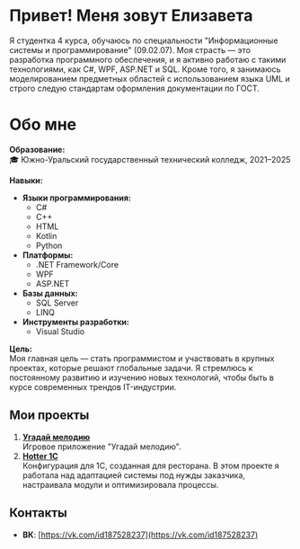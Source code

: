 # Привет! Меня зовут Елизавета

Я студентка 4 курса, обучаюсь по специальности "Информационные системы и программирование" (09.02.07). Моя страсть — это разработка программного обеспечения, и я активно работаю с такими технологиями, как C#, WPF, ASP.NET и SQL. Кроме того, я занимаюсь моделированием предметных областей с использованием языка UML и строго следую стандартам оформления документации по ГОСТ.

# Обо мне

**Образование:**  
🎓 Южно-Уральский государственный технический колледж, 2021–2025

**Навыки:**  
- **Языки программирования:**  
  - C#  
  - C++  
  - HTML  
  - Kotlin  
  - Python  
- **Платформы:**  
  - .NET Framework/Core  
  - WPF  
  - ASP.NET  
- **Базы данных:**  
  - SQL Server  
  - LINQ  
- **Инструменты разработки:**  
  - Visual Studio  

**Цель:**  
Моя главная цель — стать программистом и участвовать в крупных проектах, которые решают глобальные задачи. Я стремлюсь к постоянному развитию и изучению новых технологий, чтобы быть в курсе современных трендов IT-индустрии.


## Мои проекты
1. **[Угадай мелодию](https://github.com/elizabet-kombarova/Guess_the_melody)**  
   Игровое приложение "Угадай мелодию". 
2. **[Hotter 1С](https://github.com/elizabet-kombarova/Hotter_1C)**  
   Конфигурация для 1С, созданная для ресторана. В этом проекте я работала над адаптацией системы под нужды заказчика, настраивала модули и оптимизировала процессы.

## Контакты  
- **ВК**: [https://vk.com/id187528237](https://vk.com/id187528237)  
